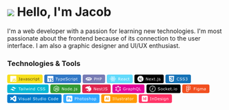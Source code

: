 # <img src="https://cdn.betterttv.net/emote/61ef533c06fd6a9f5be209bf/2x" width="30"/> Hello, I'm Jacob

I'm a web developer with a passion for learning new technologies. I'm most passionate about the frontend because of its connection to the user interface. I am also a graphic designer and UI/UX enthusiast.


### Technologies & Tools

![](https://github.com/ivenuss/ivenuss/blob/master/files/javascript.png)
![](https://github.com/ivenuss/ivenuss/blob/master/files/typescript.png)
![](https://github.com/ivenuss/ivenuss/blob/master/files/php.png)
![](https://github.com/ivenuss/ivenuss/blob/master/files/react.png)
![](https://github.com/ivenuss/ivenuss/blob/master/files/nextjs.png)
![](https://github.com/ivenuss/ivenuss/blob/master/files/css3.png)
![](https://github.com/ivenuss/ivenuss/blob/master/files/tailwindcss.png)
![](https://github.com/ivenuss/ivenuss/blob/master/files/nodejs.png)
![](https://github.com/ivenuss/ivenuss/blob/master/files/nestjs.png)
![](https://github.com/ivenuss/ivenuss/blob/master/files/graphql.png)
![](https://github.com/ivenuss/ivenuss/blob/master/files/socketio.png)
![](https://github.com/ivenuss/ivenuss/blob/master/files/figma.png)
![](https://github.com/ivenuss/ivenuss/blob/master/files/visualstudiocode.png)
![](https://github.com/ivenuss/ivenuss/blob/master/files/photoshop.png)
![](https://github.com/ivenuss/ivenuss/blob/master/files/illustrator.png)
![](https://github.com/ivenuss/ivenuss/blob/master/files/indesign.png)
